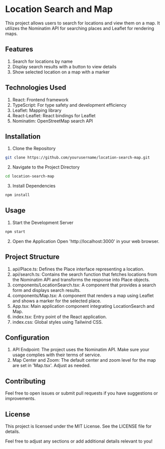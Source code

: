 # Location Search and Map

This project allows users to search for locations and view them on a map. It utilizes the Nominatim API for searching places and Leaflet for rendering maps.

## Features

1. Search for locations by name
2. Display search results with a button to view details
3. Show selected location on a map with a marker

## Technologies Used

1. React: Frontend framework
2. TypeScript: For type safety and development efficiency
3. Leaflet: Mapping library
4. React-Leaflet: React bindings for Leaflet
5. Nominatim: OpenStreetMap search API

## Installation

1. Clone the Repository

```bash
git clone https://github.com/yourusername/location-search-map.git
```

2. Navigate to the Project Directory

```bash
cd location-search-map
```

3. Install Dependencies

```bash
npm install
```

## Usage

1. Start the Development Server

```bash
npm start
```

2. Open the Application
   Open 'http://localhost:3000' in your web browser.

## Project Structure

1. api/Place.ts: Defines the Place interface representing a location.
2. api/search.ts: Contains the search function that fetches locations from the Nominatim API and transforms the response into Place objects.
3. components/LocationSearch.tsx: A component that provides a search form and displays search results.
4. components/Map.tsx: A component that renders a map using Leaflet and shows a marker for the selected place.
5. App.tsx: Main application component integrating LocationSearch and Map.
6. index.tsx: Entry point of the React application.
7. index.css: Global styles using Tailwind CSS.

## Configuration

1. API Endpoint: The project uses the Nominatim API. Make sure your usage complies with their terms of service.
2. Map Center and Zoom: The default center and zoom level for the map are set in 'Map.tsx'. Adjust as needed.

## Contributing

Feel free to open issues or submit pull requests if you have suggestions or improvements.

## License

This project is licensed under the MIT License. See the LICENSE file for details.

Feel free to adjust any sections or add additional details relevant to you!
